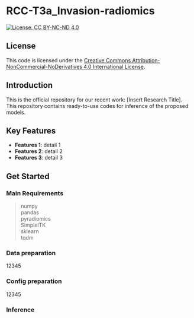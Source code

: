 # RCC-T3a_Invasion-radiomics

[![License: CC BY-NC-ND 4.0](https://licensebuttons.net/l/by-nc-nd/4.0/80x15.png)](https://creativecommons.org/licenses/by-nc-nd/4.0/)  

## License

This code is licensed under the [Creative Commons Attribution-NonCommercial-NoDerivatives 4.0 International License](https://creativecommons.org/licenses/by-nc-nd/4.0/).

## Introduction

This is the official repository for our recent work: [Insert Research Title]. This repository contains ready-to-use codes for inference of the proposed models.


## Key Features

- **Features 1**: detail 1
- **Features 2**: detail 2
- **Features 3**: detail 3

## Get Started

### Main Requirements    
> numpy  
> pandas  
> pyradiomics  
> SimpleITK  
> sklearn  
> tqdm  

### Data preparation
12345

### Config preparation
12345

### Inference
